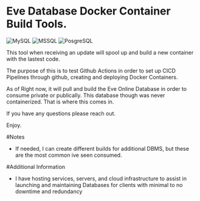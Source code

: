 # Eve Database Docker Container Build Tools.

![MySQL](https://github.com/fallenreaper/eve-databases/workflows/Docker%20Image%20CI%20MYSQL/badge.svg)
![MSSQL](https://github.com/fallenreaper/eve-databases/workflows/Docker%20Image%20CI%20MSSQL/badge.svg)
![PosgreSQL](https://github.com/fallenreaper/eve-databases/workflows/Docker%20Image%20CI%20POSTGRES%20buildx/badge.svg)

This tool when receiving an update will spool up and build a new container with the lastest code.

The purpose of this is to test Github Actions in order to set up CICD Pipelines through github, creating and deploying Docker Containers.

As of Right now, it will pull and build the Eve Online Database in order to consume private or publically.  This database though was never containerized.  That is where this comes in.

If you have any questions please reach out.

Enjoy.

#Notes

- If needed, I can create different builds for additional DBMS, but these are the most common ive seen consumed.


#Additional Information

- I have hosting services, servers, and cloud infrastructure to assist in launching and maintaining Databases for clients with minimal to no downtime and redundancy
